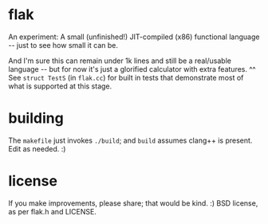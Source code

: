 # flak

An experiment: A small (unfinished!) JIT-compiled (x86) functional language -- just to see how small it can be.

And I'm sure this can remain under 1k lines and still be a real/usable language -- but for now it's just a glorified calculator with extra features. ^^ See `struct TestS` (in `flak.cc`) for built in tests that demonstrate most of what is supported at this stage.

# building

The `makefile` just invokes `./build`; and `build` assumes clang++ is present. Edit as needed. :)

# license

If you make improvements, please share; that would be kind. :) BSD license, as per flak.h and LICENSE.
